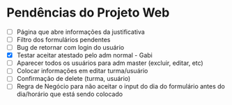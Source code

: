 # Pendências do Projeto Web

- [ ]  Página que abre informações da justificativa 
- [ ]  Filtro dos formulários pendentes
- [ ]  Bug de retornar com login do usuário
- [X]  Testar aceitar atestado pelo adm normal - Gabi
- [ ]  Aparecer todos os usuários para adm master (excluir, editar, etc)
- [ ]  Colocar informações em editar turma/usuário
- [ ]  Confirmação de delete (turma, usuário)
- [ ]  Regra de Negócio para não aceitar o input do dia do formulário antes do dia/horário que está sendo colocado
